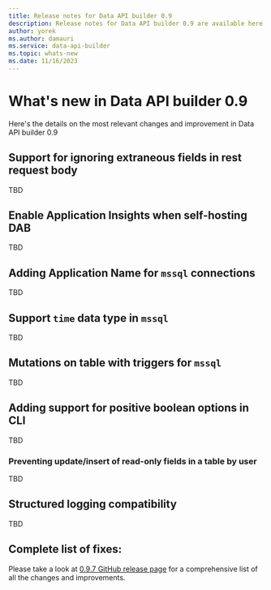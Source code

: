 ```yaml
---
title: Release notes for Data API builder 0.9
description: Release notes for Data API builder 0.9 are available here.
author: yorek
ms.author: damauri
ms.service: data-api-builder 
ms.topic: whats-new 
ms.date: 11/16/2023
---
```


# What's new in Data API builder 0.9

Here's the details on the most relevant changes and improvement in Data API builder 0.9

## Support for ignoring extraneous fields in rest request body

TBD

## Enable Application Insights when self-hosting DAB

TBD

## Adding Application Name for `mssql` connections 

TBD

## Support `time` data type in `mssql`

TBD

## Mutations on table with triggers for `mssql`

TBD

## Adding support for positive boolean options in CLI 

TBD

### Preventing update/insert of read-only fields in a table by user 

TBD

## Structured logging compatibility 

TBD

## Complete list of fixes:

Please take a look at [0.9.7 GitHub release page](https://github.com/Azure/data-api-builder/releases/tag/v0.9.7) for a comprehensive list of all the changes and improvements.

